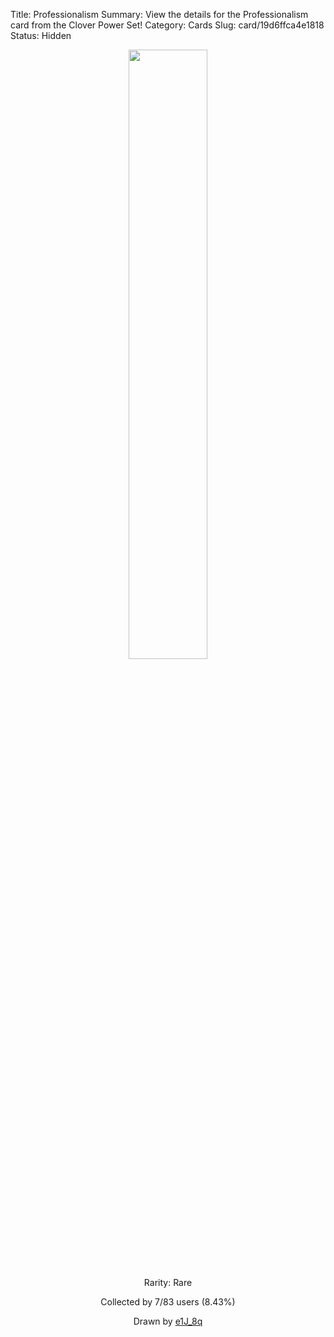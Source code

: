 Title: Professionalism
Summary: View the details for the Professionalism card from the Clover Power Set!
Category: Cards
Slug: card/19d6ffca4e1818
Status: Hidden

<center><a href='/images/cards/19d6ffca4e1818.png'><img src='/images/cards/19d6ffca4e1818.png' width='50%'></a>

Rarity: Rare

Collected by 7/83 users (8.43%)

Drawn by <a href='https://twitter.com/e1J_8q'>e1J_8q</a></center>
